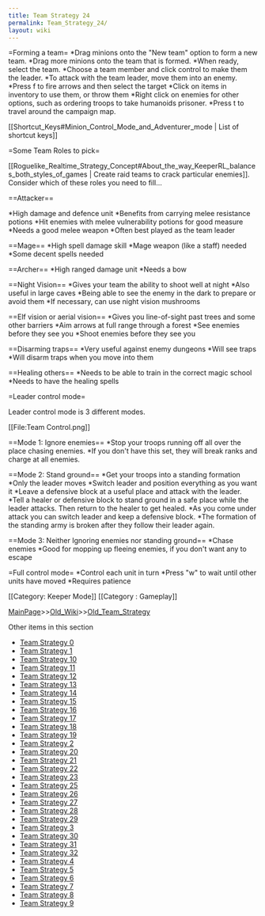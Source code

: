 ```yaml
---
title: Team Strategy 24
permalink: Team_Strategy_24/
layout: wiki
---
```

=Forming a team=
*Drag minions onto the &quot;New team&quot; option to form a new team.
*Drag more minions onto the team that is formed.
*When ready, select the team.
*Choose a team member and click control to make them the leader.
*To attack with the team leader, move them into an enemy.
*Press f to fire arrows and then select the target
*Click on items in inventory to use them, or throw them
*Right click on enemies for other options, such as ordering troops to take humanoids prisoner.
*Press t to travel around the campaign map.

 [[Shortcut_Keys#Minion_Control_Mode_and_Adventurer_mode | List of shortcut keys]]

=Some Team Roles to pick=

[[Roguelike_Realtime_Strategy_Concept#About_the_way_KeeperRL_balances_both_styles_of_games | Create raid teams to crack particular enemies]]. Consider which of these roles you need to fill...

==Attacker==

*High damage and defence unit
*Benefits from carrying melee resistance potions
*Hit enemies with melee vulnerability potions for good measure
*Needs a good melee weapon
*Often best played as the team leader

==Mage==
*High spell damage skill
*Mage weapon (like a staff) needed
*Some decent spells needed

==Archer==
*High ranged damage unit
*Needs a bow

==Night Vision==
*Gives your team the ability to shoot well at night
*Also useful in large caves
*Being able to see the enemy in the dark to prepare or avoid them
*If necessary, can use night vision mushrooms

==Elf vision or aerial vision==
*Gives you line-of-sight past trees and some other barriers
*Aim arrows at full range through a forest
*See enemies before they see you
*Shoot enemies before they see you

==Disarming traps==
*Very useful against enemy dungeons
*Will see traps
*Will disarm traps when you move into them

==Healing others==
*Needs to be able to train in the correct magic school
*Needs to have the healing spells

=Leader control mode=

Leader control mode is 3 different modes.

[[File:Team Control.png]]

==Mode 1: Ignore enemies==
*Stop your troops running off all over the place chasing enemies.
*If you don't have this set, they will break ranks and charge at all enemies.

==Mode 2: Stand ground==
*Get your troops into a standing formation
*Only the leader moves
*Switch leader and position everything as you want it
*Leave a defensive block at a useful place and attack with the leader.
*Tell a healer or defensive block to stand ground in a safe place while the leader attacks. Then return to the healer to get healed.
*As you come under attack you can switch leader and keep a defensive block.
*The formation of the standing army is broken after they follow their leader again.

==Mode 3: Neither Ignoring enemies nor standing ground==
*Chase enemies
*Good for mopping up fleeing enemies, if you don't want any to escape

=Full control mode=
*Control each unit in turn
*Press &quot;w&quot; to wait until other units have moved
*Requires patience

[[Category: Keeper Mode]]
[[Category : Gameplay]]

[MainPage](/keeperrl_wiki/ "wikilink")>>[Old_Wiki](/keeperrl_wiki/Old_Wiki "wikilink")>>[Old_Team_Strategy](/keeperrl_wiki/Old_Team_Strategy "wikilink")

Other items in this section
-    [Team Strategy 0](/keeperrl_wiki/Team_Strategy_0 "wikilink")
-    [Team Strategy 1](/keeperrl_wiki/Team_Strategy_1 "wikilink")
-    [Team Strategy 10](/keeperrl_wiki/Team_Strategy_10 "wikilink")
-    [Team Strategy 11](/keeperrl_wiki/Team_Strategy_11 "wikilink")
-    [Team Strategy 12](/keeperrl_wiki/Team_Strategy_12 "wikilink")
-    [Team Strategy 13](/keeperrl_wiki/Team_Strategy_13 "wikilink")
-    [Team Strategy 14](/keeperrl_wiki/Team_Strategy_14 "wikilink")
-    [Team Strategy 15](/keeperrl_wiki/Team_Strategy_15 "wikilink")
-    [Team Strategy 16](/keeperrl_wiki/Team_Strategy_16 "wikilink")
-    [Team Strategy 17](/keeperrl_wiki/Team_Strategy_17 "wikilink")
-    [Team Strategy 18](/keeperrl_wiki/Team_Strategy_18 "wikilink")
-    [Team Strategy 19](/keeperrl_wiki/Team_Strategy_19 "wikilink")
-    [Team Strategy 2](/keeperrl_wiki/Team_Strategy_2 "wikilink")
-    [Team Strategy 20](/keeperrl_wiki/Team_Strategy_20 "wikilink")
-    [Team Strategy 21](/keeperrl_wiki/Team_Strategy_21 "wikilink")
-    [Team Strategy 22](/keeperrl_wiki/Team_Strategy_22 "wikilink")
-    [Team Strategy 23](/keeperrl_wiki/Team_Strategy_23 "wikilink")
-    [Team Strategy 25](/keeperrl_wiki/Team_Strategy_25 "wikilink")
-    [Team Strategy 26](/keeperrl_wiki/Team_Strategy_26 "wikilink")
-    [Team Strategy 27](/keeperrl_wiki/Team_Strategy_27 "wikilink")
-    [Team Strategy 28](/keeperrl_wiki/Team_Strategy_28 "wikilink")
-    [Team Strategy 29](/keeperrl_wiki/Team_Strategy_29 "wikilink")
-    [Team Strategy 3](/keeperrl_wiki/Team_Strategy_3 "wikilink")
-    [Team Strategy 30](/keeperrl_wiki/Team_Strategy_30 "wikilink")
-    [Team Strategy 31](/keeperrl_wiki/Team_Strategy_31 "wikilink")
-    [Team Strategy 32](/keeperrl_wiki/Team_Strategy_32 "wikilink")
-    [Team Strategy 4](/keeperrl_wiki/Team_Strategy_4 "wikilink")
-    [Team Strategy 5](/keeperrl_wiki/Team_Strategy_5 "wikilink")
-    [Team Strategy 6](/keeperrl_wiki/Team_Strategy_6 "wikilink")
-    [Team Strategy 7](/keeperrl_wiki/Team_Strategy_7 "wikilink")
-    [Team Strategy 8](/keeperrl_wiki/Team_Strategy_8 "wikilink")
-    [Team Strategy 9](/keeperrl_wiki/Team_Strategy_9 "wikilink")
